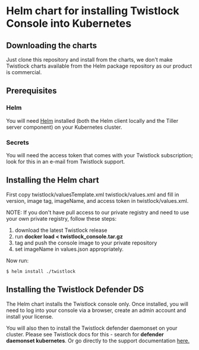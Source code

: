 # Helm chart for installing Twistlock Console into Kubernetes 

## Downloading the charts

Just clone this repository and install from the charts, we don't make Twistlock charts available from the Helm package repository as our product is commercial.

## Prerequisites

### Helm 

You will need [Helm](https://helm.sh/) installed (both the Helm client locally and the Tiller server component) on your Kubernetes cluster. 

### Secrets

You will need the access token that comes with your Twistlock subscription; look for this in an e-mail from Twistlock support.

## Installing the Helm chart

First copy twistlock/valuesTemplate.xml twistlock/values.xml 
and fill in version, image tag, imageName, and  access token in twistlock/values.xml.

NOTE: If you don't have pull access to our private registry and need to use your own private registry, follow these steps:
1. download the latest Twistlock release
2.  run **docker load < twistlock_console.tar.gz**
3. tag and push the console image to your private repository
4. set imageName in values.json appropriately.

Now run:

	$ helm install ./twistlock

## Installing the Twistlock Defender DS

The Helm chart installs the Twistlock console only.  Once installed, you will need to log into your console via a browser, create an admin account and install your license.

You will also then to install the Twistlock defender daemonset on your cluster. Please see Twistlock docs for this - search for **defender daemonset kubernetes**.  Or go directly to the support documentation [here.](https://docs.twistlock.com/docs/latest/install/install_kubernetes.html#_install_defender)
